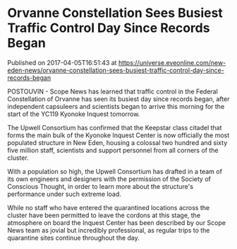 # Orvanne Constellation Sees Busiest Traffic Control Day Since Records Began
Published on 2017-04-05T16:51:43 at https://universe.eveonline.com/new-eden-news/orvanne-constellation-sees-busiest-traffic-control-day-since-records-began

POSTOUVIN - Scope News has learned that traffic control in the Federal Constellation of Orvanne has seen its busiest day since records began, after independent capsuleers and scientists began to arrive this morning for the start of the YC119 Kyonoke Inquest tomorrow.

The Upwell Consortium has confirmed that the Keepstar class citadel that forms the main bulk of the Kyonoke Inquest Center is now officially the most populated structure in New Eden, housing a colossal two hundred and sixty five million staff, scientists and support personnel from all corners of the cluster.

With a population so high, the Upwell Consortium has drafted in a team of its own engineers and designers with the permission of the Society of Conscious Thought, in order to learn more about the structure's performance under such extreme load.

While no staff who have entered the quarantined locations across the cluster have been permitted to leave the cordons at this stage, the atmosphere on board the Inquest Center has been described by our Scope News team as jovial but incredibly professional, as regular trips to the quarantine sites continue throughout the day.

